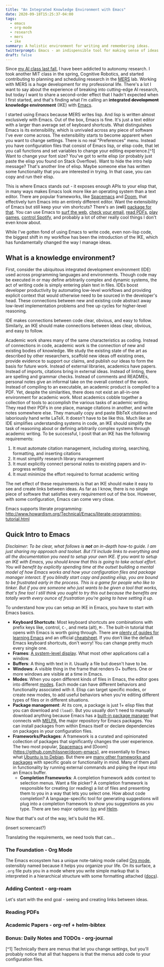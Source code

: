 ```yaml
---
title: "An Integrated Knowledge Environment with Emacs"
date: 2020-09-18T15:25:37-04:00
tags: 
  - emacs
  - org-mode
  - research
  - mers
  - ike
summary: A holistic environment for writing and remembering ideas.
twitterprompt: Emacs - an indispensible tool for making sense of ideas
draft: false
---
```


Since [my AI class last fall](/posts/20191229-a-semester-of-ai-at-mit/), I have been addicted to autonomy research. I took another MIT class in the spring, Cognitive Robotics, and started contributing to planning and scheduling research in the [MERS](https://www.csail.mit.edu/research/model-based-embedded-and-robotics-systems-group) lab. Working with MERS is a huge development for my professional life. There's a lot I want to say about the experience of breaking into cutting-edge AI research, but today I want to share a second-order effect that I hadn't expected when I first started, and that's finding what I'm calling an **integrated <strike>development</strike> knowledge environment** (IKE) with [Emacs](https://www.gnu.org/software/emacs/).

I started using Emacs because MERS writes lisp. And lisp is written almost exclusively with Emacs. Out of the box, Emacs is fine. It's just a text editor with a larger than average set of keyboard shortcuts. What distinguishes Emacs is its extensibility, which is unrivaled across any piece of software I've ever come across. The extensibility starts to become apparent when you want to change settings. There is no real "Preferences" menu. Instead you have configuration files that consist of Emacs lisp, or elisp code, that let you call functions and set variables to change your editing experience.[^1] Want to change your font size? You've got to write elisp (or probably just paste the elisp you found on Stack Overflow). Want to hide the intro help message? That's another line of elisp. Maybe someone else has written some functionality that you are interested in trying. In that case, you can copy and run their elisp.

This is where Emacs stands out - it exposes enough APIs to your elisp that, in many ways makes Emacs look more like an operating system than a text editor. There are popular frameworks, like [Spacemacs](https://www.spacemacs.org/) and [Doom](https://github.com/hlissner/doom-emacs), that effectively turn Emacs into an entirely different editor. Want the extensibility of Emacs but still keep your vim shortcuts? There's an (e**vi**l) [package for that](https://github.com/emacs-evil/evil). You can use Emacs to [surf the web](https://www.gnu.org/software/emacs/manual/html_mono/eww.html), [check your email](https://www.djcbsoftware.nl/code/mu/mu4e.html), [read PDFs](https://www.gnu.org/software/emacs/manual/html_node/emacs/Document-View.html), [play games](https://www.emacswiki.org/emacs/CategoryGames), [control Spotify](https://github.com/danielfm/spotify.el), and probably a lot of other really cool things I don't even know about.

While I've gotten fond of using Emacs to write code, even non-lisp code, the biggest shift in my workflow has been the introduction of the IKE, which has fundamentally changed the way I manage ideas.

## What is a knowledge environment?

First, consider the ubiquitous integrated development environment (IDE) used across programming languages and environments. Though code may be executed in or may define arbitrarily complex and dynamic systems, the act of writing code is simply entering plain text in files. IDEs boost developer productivity by automating low-level workflows and providing explicit context that would otherwise need to be sourced in the developer's head. These connections between new and existing code abstract away low-level implementation problems and free up cycles for higher-level reasoning.

IDE makes connections between code clear, obvious, and easy to follow. Similarly, an IKE should make connections between ideas clear, obvious, and easy to follow.

Academic work shares many of the same characteristics as coding. Instead of connections in code, academic work is the connection of new and existing bodies of knowledge. We study the existing state of the art as described by other researchers, scaffold new ideas off existing ones, provide evidence to support our claims, and publish our ideas to form the basis for future work. Instead of external libraries, academics have papers. Instead of imports, citations bring in external ideas. Instead of linting, there are spelling and grammar checks. Instead of comments and READMEs, personal notes give an informal take on the overall context of the work. Instead of compiling to an executable, an academic product is compiled to a PDF. Yet, despite the similarities, there does not exist an all-in-one environment for academic work. Most academics cobble together a collection of tools to accomplish the various tasks of academic writing. They read their PDFs in one place, manage citations in another, and write notes somewhere else. They manually copy and paste BibTeX citations and laboriously hand write LaTeX. It doesn't have to be like this. Much like an IDE simplifies understanding systems in code, an IKE should simplify the task of reasoning about or defining arbitrarily complex systems through academic writing. To be successful, I posit that an IKE has the following requirements:

1. It must automate citation management, including storing, searching, formatting, and inserting citations
2. It must simplify research library management
3. It must explicitly connect personal notes to existing papers and in-progress writing
4. It must minimize the effort required to format academic writing

The net effect of these requirements is that an IKE should make it easy to see and create links between ideas. As far as I know, there is no single piece of software that satisfies every requirement out of the box. However, with some configuration, Emacs can come very close.

Emacs supports literate programming: http://www.howardism.org/Technical/Emacs/literate-programming-tutorial.html

## Quick Intro to Emacs

<em>Disclaimer: To be clear, what follows is **not** an in-depth how-to guide. I am just sharing my approach and toolset. But I'll include links to everything and all the documentation you need to setup your own IKE. If you want to setup an IKE with Emacs, you should know that this is going to take actual effort. You will benefit by explicitly spending time at the outset building a mental model of how Emacs works and how your configuration files and package manager interact. If you blindly start copy and pasting elisp, you are bound to be frustrated early in the process. This is a game for people who like to tinker. But if you are someone who just wants to be given a tool that works, that's fine too! I still think you ought to try this out because the benefits are totally worth every ounce of frustration you're going to have setting it up.</em>

To understand how you can setup an IKE in Emacs, you have to start with Emacs basics.

* **Keyboard Shortcuts**: Most keyboard shortcuts are combinations with prefix keys like, control, `C-`, and meta (alt), `M-`. The built-in tutorial that opens with Emacs is worth going through. There are [plenty of guides for learning Emacs](https://www.emacswiki.org/emacs/LearningEmacs) and an official [cheatsheet](https://www.gnu.org/software/emacs/refcards/pdf/refcard.pdf). If you don't like the default Emacs keyboard shortcuts, don't worry! You can change pretty much every single one.
* **Frames**: [A system-level display](https://www.gnu.org/software/emacs/manual/html_node/emacs/Frames.html). What most other applications call a window.
* **Buffers**: A thing with text in it. Usually a file but doesn't have to be.
* **Windows**: A visible thing in the frame that renders 0+ buffers. One or more windows are visible at a time in Emacs.
* **Modes**: When you open different kinds of files in Emacs, the editor goes into different [modes](https://www.gnu.org/software/emacs/manual/html_node/emacs/Modes.html). Each mode can have different behaviors and functionality associated with it. Elisp can target specific modes, or create new modes, to add useful behaviors when you're editing different types of files or in different situations.
* **Package management**: At its core, a package is just 1+ elisp files that you can download and `(load)`. But you usually don't need to manually download anything because Emacs has a [built-in package manager](https://www.emacswiki.org/emacs/InstallingPackages) that connects with [MELPA](https://melpa.org/), the major repository for Emacs packages. You can install packages from within Emacs itself or declare dependencies on packages in your configuration files.
* **Frameworks/Packages**: A framework is a curated and opinionated collection of packages that significantly changes the user experience. The two most popular,  [Spacemacs](https://www.spacemacs.org/) and [Doom](https://github.com/hlissner/doom-emacs], are essentially to Emacs what [Ubuntu is to Debian](https://ubuntu.com/community/debian). But there are [many other frameworks and packages](https://github.com/emacs-tw/awesome-emacs) with specific goals or functionality in mind. Many of them pull in functionality by running external commands and piping the input into an Emacs buffer.
  * **Completion Frameworks**: A completion framework adds context to selection menus. Want a file picker? A completion framework is responsible for creating (or reading) a list of files and presenting them to you in a way that lets you select one. How about code completion? A language-specific tool for generating suggestions will plug into a completion framework to show you suggestions as you type. There are two major options: [Ivy](https://github.com/abo-abo/swiper) and [Helm](https://github.com/emacs-helm/helm).

Now that that's out of the way, let's build the IKE.

(insert screencast?)

Translating the requirements, we need tools that can...

### The Foundation - Org Mode

The Emacs ecosystem has a unique note-taking mode called [Org mode](https://orgmode.org/), ostensibly named because it helps you organize your life. On its surface, a `.org` file puts you in a mode where you write simple markup that is interpreted in a hierarchical structure with some formatting attached ([docs](https://orgmode.org/org.html)). 

### Adding Context - org-roam

Let's start with the end goal - seeing and creating links between ideas.

### Reading PDFs

### Academic Papers - org-ref + helm-bibtex

### Bonus: Daily Notes and TODOs - org-journal


[^1] Technically there are menus that let you change settings, but you'll probably notice that all that happens is that the menus add code to your configuration files. 
